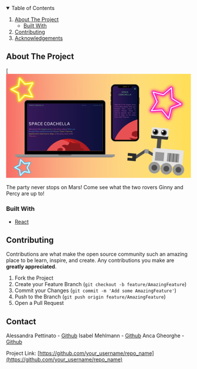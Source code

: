 <!-- TABLE OF CONTENTS -->
<details open="open">
  <summary>Table of Contents</summary>
  <ol>
    <li>
      <a href="#about-the-project">About The Project</a>
      <ul>
        <li><a href="#built-with">Built With</a></li>
      </ul>
    </li>
    <li><a href="#contributing">Contributing</a></li>
    <li><a href="#acknowledgements">Acknowledgements</a></li>
  </ol>
</details>

## About The Project

[![Product Name Screen Shot](src/assets/Poster.png)

The party never stops on Mars! Come see what the two rovers Ginny and Percy are up to!

### Built With


* [React](https://reactjs.org/)

 <!-- CONTRIBUTING -->
## Contributing

Contributions are what make the open source community such an amazing place to be learn, inspire, and create. Any contributions you make are **greatly appreciated**.

1. Fork the Project
2. Create your Feature Branch (`git checkout -b feature/AmazingFeature`)
3. Commit your Changes (`git commit -m 'Add some AmazingFeature'`)
4. Push to the Branch (`git push origin feature/AmazingFeature`)
5. Open a Pull Request

<!-- CONTACT -->
## Contact

Alessandra Pettinato - [Github](https://github.com/AlessandraPettinato)
Isabel Mehlmann - [Github](https://github.com/Pits111)
Anca Gheorghe - [Github](https://github.com/anca2196)

Project Link: [https://github.com/your_username/repo_name](https://github.com/your_username/repo_name)

